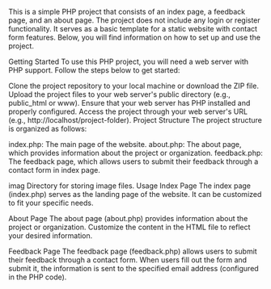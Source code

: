 This is a simple PHP project that consists of an index page, a feedback page, and an about page. The project does not include any login or register functionality. It serves as a basic template for a static website with contact form features. Below, you will find information on how to set up and use the project.

Getting Started
To use this PHP project, you will need a web server with PHP support. Follow the steps below to get started:

Clone the project repository to your local machine or download the ZIP file.
Upload the project files to your web server's public directory (e.g., public_html or www).
Ensure that your web server has PHP installed and properly configured.
Access the project through your web server's URL (e.g., http://localhost/project-folder).
Project Structure
The project structure is organized as follows:

index.php: The main page of the website.
about.php: The about page, which provides information about the project or organization.
feedback.php: The feedback page, which allows users to submit their feedback through a contact form in index page.

imag Directory for storing image files.
Usage
Index Page
The index page (index.php) serves as the landing page of the website. It can be customized to fit your specific needs. 

About Page
The about page (about.php) provides information about the project or organization. Customize the content in the HTML file to reflect your desired information.

Feedback Page
The feedback page (feedback.php) allows users to submit their feedback through a contact form. When users fill out the form and submit it, the information is sent to the specified email address (configured in the PHP code).

